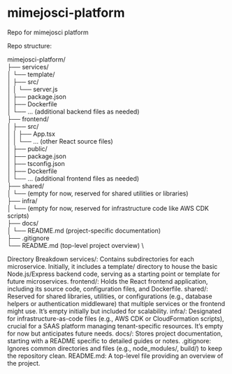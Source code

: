 # mimejosci-platform
Repo for mimejosci platform


Repo structure:

mimejosci-platform/ \
├── services/ \
│   └── template/ \
│       ├── src/ \
│       │   └── server.js \
│       ├── package.json \
│       ├── Dockerfile \
│       └── ... (additional backend files as needed) \
├── frontend/ \
│   ├── src/ \
│   │   ├── App.tsx \
│   │   └── ... (other React source files) \
│   ├── public/ \
│   ├── package.json \
│   ├── tsconfig.json \
│   ├── Dockerfile \
│   └── ... (additional frontend files as needed) \
├── shared/ \
│   └── (empty for now, reserved for shared utilities or libraries) \
├── infra/ \
│   └── (empty for now, reserved for infrastructure code like AWS CDK scripts) \
├── docs/ \
│   └── README.md (project-specific documentation) \
├── .gitignore \
└── README.md (top-level project overview) \

Directory Breakdown
services/: Contains subdirectories for each microservice. Initially, it includes a template/ directory to house the basic Node.js/Express backend code, serving as a starting point or template for future microservices.
frontend/: Holds the React frontend application, including its source code, configuration files, and Dockerfile.
shared/: Reserved for shared libraries, utilities, or configurations (e.g., database helpers or authentication middleware) that multiple services or the frontend might use. It’s empty initially but included for scalability.
infra/: Designated for infrastructure-as-code files (e.g., AWS CDK or CloudFormation scripts), crucial for a SAAS platform managing tenant-specific resources. It’s empty for now but anticipates future needs.
docs/: Stores project documentation, starting with a README specific to detailed guides or notes.
.gitignore: Ignores common directories and files (e.g., node_modules/, build/) to keep the repository clean.
README.md: A top-level file providing an overview of the project.
